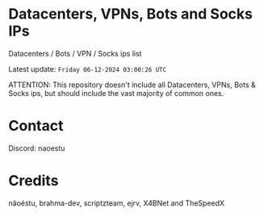 # Datacenters, VPNs, Bots and Socks IPs
 
Datacenters / Bots / VPN / Socks ips list

Latest update: `Friday 06-12-2024 03:00:26 UTC` 

ATTENTION: This repository doesn't include all Datacenters, VPNs, Bots & Socks ips, 
but should include the vast majority of common ones.

# Contact
Discord: naoestu

# Credits
nãoéstu, brahma-dev, scriptzteam, ejrv, X4BNet and TheSpeedX
